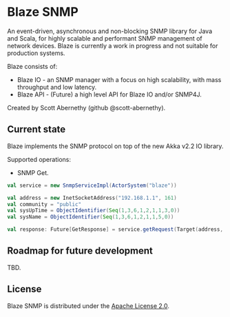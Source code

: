 # Blaze SNMP

An event-driven, asynchronous and non-blocking SNMP library for Java and Scala, for highly scalable and performant SNMP management of network devices. Blaze is currently a work in progress and not suitable for production systems.

Blaze consists of:
- Blaze IO - an SNMP manager with a focus on high scalability, with mass throughput and low latency.
- Blaze API - (Future) a high level API for Blaze IO and/or SNMP4J.

Created by Scott Abernethy (github @scott-abernethy).

## Current state 

Blaze implements the SNMP protocol on top of the new Akka v2.2 IO library.

Supported operations:
- SNMP Get. 

```scala
val service = new SnmpServiceImpl(ActorSystem("blaze"))

val address = new InetSocketAddress("192.168.1.1", 161)
val community = "public"
val sysUpTime = ObjectIdentifier(Seq(1,3,6,1,2,1,1,3,0))
val sysName = ObjectIdentifier(Seq(1,3,6,1,2,1,1,5,0))

val response: Future[GetResponse] = service.getRequest(Target(address, community), List(sysUpTime, sysName)) 
```

## Roadmap for future development

TBD.

## License

Blaze SNMP is distributed under the [Apache License 2.0](http://www.apache.org/licenses/LICENSE-2.0).
